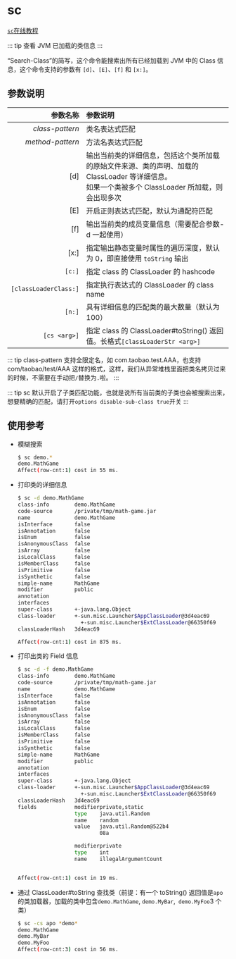 # sc

[`sc`在线教程](https://arthas.aliyun.com/doc/arthas-tutorials.html?language=cn&id=sc)

::: tip
查看 JVM 已加载的类信息
:::

“Search-Class”的简写，这个命令能搜索出所有已经加载到 JVM 中的 Class 信息，这个命令支持的参数有 `[d]`、`[E]`、`[f]` 和 `[x:]`。

## 参数说明

|              参数名称 | 参数说明                                                                                                                                              |
| --------------------: | :---------------------------------------------------------------------------------------------------------------------------------------------------- |
|       _class-pattern_ | 类名表达式匹配                                                                                                                                        |
|      _method-pattern_ | 方法名表达式匹配                                                                                                                                      |
|                   [d] | 输出当前类的详细信息，包括这个类所加载的原始文件来源、类的声明、加载的 ClassLoader 等详细信息。<br/>如果一个类被多个 ClassLoader 所加载，则会出现多次 |
|                   [E] | 开启正则表达式匹配，默认为通配符匹配                                                                                                                  |
|                   [f] | 输出当前类的成员变量信息（需要配合参数-d 一起使用）                                                                                                   |
|                  [x:] | 指定输出静态变量时属性的遍历深度，默认为 0，即直接使用 `toString` 输出                                                                                |
|                `[c:]` | 指定 class 的 ClassLoader 的 hashcode                                                                                                                 |
| `[classLoaderClass:]` | 指定执行表达式的 ClassLoader 的 class name                                                                                                            |
|                `[n:]` | 具有详细信息的匹配类的最大数量（默认为 100）                                                                                                          |
|          `[cs <arg>]` | 指定 class 的 ClassLoader#toString() 返回值。长格式`[classLoaderStr <arg>]`                                                                           |

::: tip
class-pattern 支持全限定名，如 com.taobao.test.AAA，也支持 com/taobao/test/AAA 这样的格式，这样，我们从异常堆栈里面把类名拷贝过来的时候，不需要在手动把`/`替换为`.`啦。
:::

::: tip
sc 默认开启了子类匹配功能，也就是说所有当前类的子类也会被搜索出来，想要精确的匹配，请打开`options disable-sub-class true`开关
:::

## 使用参考

- 模糊搜索

  ```bash
  $ sc demo.*
  demo.MathGame
  Affect(row-cnt:1) cost in 55 ms.
  ```

- 打印类的详细信息

  ```bash
  $ sc -d demo.MathGame
  class-info        demo.MathGame
  code-source       /private/tmp/math-game.jar
  name              demo.MathGame
  isInterface       false
  isAnnotation      false
  isEnum            false
  isAnonymousClass  false
  isArray           false
  isLocalClass      false
  isMemberClass     false
  isPrimitive       false
  isSynthetic       false
  simple-name       MathGame
  modifier          public
  annotation
  interfaces
  super-class       +-java.lang.Object
  class-loader      +-sun.misc.Launcher$AppClassLoader@3d4eac69
                      +-sun.misc.Launcher$ExtClassLoader@66350f69
  classLoaderHash   3d4eac69

  Affect(row-cnt:1) cost in 875 ms.
  ```

- 打印出类的 Field 信息

  ```bash
  $ sc -d -f demo.MathGame
  class-info        demo.MathGame
  code-source       /private/tmp/math-game.jar
  name              demo.MathGame
  isInterface       false
  isAnnotation      false
  isEnum            false
  isAnonymousClass  false
  isArray           false
  isLocalClass      false
  isMemberClass     false
  isPrimitive       false
  isSynthetic       false
  simple-name       MathGame
  modifier          public
  annotation
  interfaces
  super-class       +-java.lang.Object
  class-loader      +-sun.misc.Launcher$AppClassLoader@3d4eac69
                      +-sun.misc.Launcher$ExtClassLoader@66350f69
  classLoaderHash   3d4eac69
  fields            modifierprivate,static
                    type    java.util.Random
                    name    random
                    value   java.util.Random@522b4
                            08a

                    modifierprivate
                    type    int
                    name    illegalArgumentCount


  Affect(row-cnt:1) cost in 19 ms.
  ```

- 通过 ClassLoader#toString 查找类（前提：有一个 toString() 返回值是`apo`的类加载器，加载的类中包含`demo.MathGame`, `demo.MyBar`,` demo.MyFoo`3 个类）

  ```bash
  $ sc -cs apo *demo*
  demo.MathGame
  demo.MyBar
  demo.MyFoo
  Affect(row-cnt:3) cost in 56 ms.
  ```
